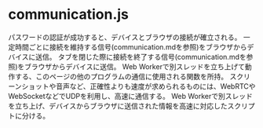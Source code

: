 # communication.js

パスワードの認証が成功すると、デバイスとブラウザの接続が確立される。
一定時間ごとに接続を維持する信号(communication.mdを参照)をブラウザからデバイスに送信。
タブを閉じた際に接続を終了する信号(communication.mdを参照)をブラウザからデバイスに送信。
Web Workerで別スレッドを立ち上げて動作する、このページの他のプログラムの通信に使用される関数を所持。
スクリーンショットや音声など、正確性よりも速度が求められるものには、WebRTCやWebSocketなどでUDPを利用し、高速に通信する。
Web Workerで別スレッドを立ち上げ、デバイスからブラウザに送信された情報を高速に対応したスクリプトに分ける。